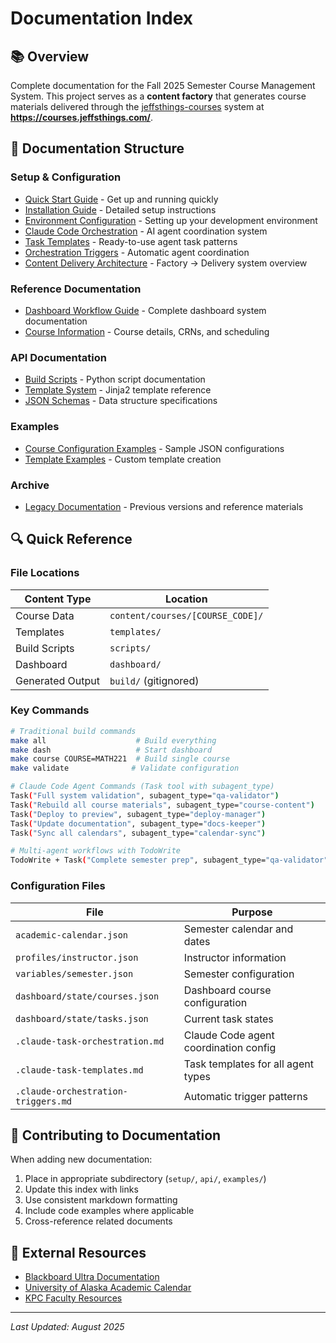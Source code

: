 # Documentation Index

## 📚 Overview

Complete documentation for the Fall 2025 Semester Course Management System. This project serves as a **content factory** that generates course materials delivered through the [jeffsthings-courses](https://github.com/jjohnson-47/jeffsthings-courses) system at **https://courses.jeffsthings.com/**.

## 📂 Documentation Structure

### Setup & Configuration

- [Quick Start Guide](../README.md#-quick-start) - Get up and running quickly
- [Installation Guide](../README.md#-development) - Detailed setup instructions
- [Environment Configuration](setup/environment.md) - Setting up your development environment
- [Claude Code Orchestration](../.claude-task-orchestration.md) - AI agent coordination system
- [Task Templates](../.claude-task-templates.md) - Ready-to-use agent task patterns
- [Orchestration Triggers](../.claude-orchestration-triggers.md) - Automatic agent coordination
- [Content Delivery Architecture](../README.md#-content-delivery-architecture) - Factory → Delivery system overview

### Reference Documentation

- [Dashboard Workflow Guide](reference/dashboard.md) - Complete dashboard system documentation
- [Course Information](reference/fall-2025-courses.md) - Course details, CRNs, and scheduling

### API Documentation

- [Build Scripts](api/scripts.md) - Python script documentation
- [Template System](api/templates.md) - Jinja2 template reference
- [JSON Schemas](api/schemas.md) - Data structure specifications

### Examples

- [Course Configuration Examples](examples/course-config.md) - Sample JSON configurations
- [Template Examples](examples/templates.md) - Custom template creation

### Archive

- [Legacy Documentation](archive/) - Previous versions and reference materials

## 🔍 Quick Reference

### File Locations

| Content Type | Location |
|-------------|----------|
| Course Data | `content/courses/[COURSE_CODE]/` |
| Templates | `templates/` |
| Build Scripts | `scripts/` |
| Dashboard | `dashboard/` |
| Generated Output | `build/` (gitignored) |

### Key Commands

```bash
# Traditional build commands
make all                    # Build everything
make dash                   # Start dashboard
make course COURSE=MATH221  # Build single course
make validate              # Validate configuration

# Claude Code Agent Commands (Task tool with subagent_type)
Task("Full system validation", subagent_type="qa-validator")
Task("Rebuild all course materials", subagent_type="course-content")
Task("Deploy to preview", subagent_type="deploy-manager")
Task("Update documentation", subagent_type="docs-keeper")
Task("Sync all calendars", subagent_type="calendar-sync")

# Multi-agent workflows with TodoWrite
TodoWrite + Task("Complete semester prep", subagent_type="qa-validator")
```

### Configuration Files

| File | Purpose |
|------|---------|
| `academic-calendar.json` | Semester calendar and dates |
| `profiles/instructor.json` | Instructor information |
| `variables/semester.json` | Semester configuration |
| `dashboard/state/courses.json` | Dashboard course configuration |
| `dashboard/state/tasks.json` | Current task states |
| `.claude-task-orchestration.md` | Claude Code agent coordination config |
| `.claude-task-templates.md` | Task templates for all agent types |
| `.claude-orchestration-triggers.md` | Automatic trigger patterns |

## 📝 Contributing to Documentation

When adding new documentation:

1. Place in appropriate subdirectory (`setup/`, `api/`, `examples/`)
2. Update this index with links
3. Use consistent markdown formatting
4. Include code examples where applicable
5. Cross-reference related documents

## 🔗 External Resources

- [Blackboard Ultra Documentation](https://help.blackboard.com/Learn/Instructor)
- [University of Alaska Academic Calendar](https://www.alaska.edu/academics/academic-calendar/)
- [KPC Faculty Resources](https://kpc.alaska.edu/faculty/)

---

*Last Updated: August 2025*
